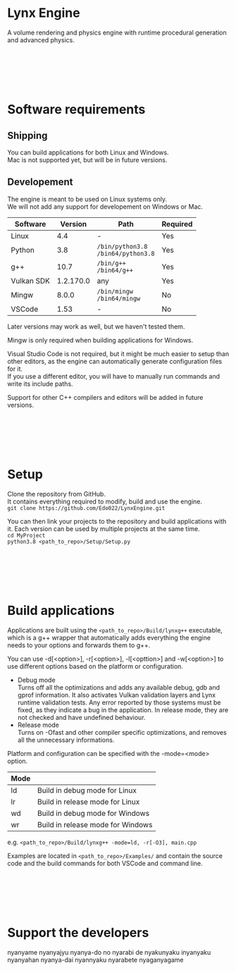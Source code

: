 # Lynx Engine
A volume rendering and physics engine with runtime procedural generation and advanced physics.  


&nbsp;

&nbsp;

&nbsp;

# Software requirements
## Shipping
You can build applications for both Linux and Windows.  
Mac is not supported yet, but will be in future versions.


## Developement
The engine is meant to be used on Linux systems only.  
We will not add any support for developement on Windows or Mac.  

| Software   | Version   | Path                                     | Required |
|------------|-----------|------------------------------------------|----------|
| Linux      | 4.4       | -                                        | Yes      |
| Python     | 3.8       | `/bin/python3.8`<br />`/bin64/python3.8` | Yes      |
| g++        | 10.7      | `/bin/g++`<br />`/bin64/g++`             | Yes      |
| Vulkan SDK | 1.2.170.0 | any                                      | Yes      |
| Mingw      | 8.0.0     | `/bin/mingw`<br />`/bin64/mingw`         | No       |
| VSCode     | 1.53      | -                                        | No       |



Later versions may work as well, but we haven't tested them.

Mingw is only required when building applications for Windows.

Visual Studio Code is not required, but it might be much easier to setup than other editors, as the engine can automatically generate configuration files for it.  
If you use a different editor, you will have to manually run commands and write its include paths.

Support for other C++ compilers and editors will be added in future versions.

&nbsp;

&nbsp;

&nbsp;

# Setup
Clone the repository from GitHub.  
It contains everything required to modify, build and use the engine.  
`git clone https://github.com/Edo022/LynxEngine.git`  

You can then link your projects to the repository and build applications with it.
Each version can be used by multiple projects at the same time.  
`cd MyProject`  
`python3.8 <path_to_repo>/Setup/Setup.py`

&nbsp;

&nbsp;

&nbsp;

# Build applications
Applications are built using the `<path_to_repo>/Build/lynxg++` executable, 
which is a g++ wrapper that automatically adds everything the engine needs to your options and forwards them to g++.   

You can use -d[\<option\>], -r[\<option\>], -l[\<opttion\>] and -w[\<option\>] to use different options based on the platform or configuration.  
 
- Debug mode  
    Turns off all the optimizations and adds any available debug, gdb and gprof information.
    It also activates Vulkan validation layers and Lynx runtime validation tests.
    Any error reported by those systems must be fixed, as they indicate a bug in the application.
    In release mode, they are not checked and have undefined behaviour.  
- Release mode  
    Turns on -Ofast and other compiler specific optimizations, and removes all the unnecessary informations.  
 
 
Platform and configuration can be specified with the -mode=\<mode\> option.  

| Mode |                                   |
|------|-----------------------------------|
| ld   | Build in debug mode for Linux     |
| lr   | Build in release mode for Linux   |
| wd   | Build in debug mode for Windows   |
| wr   | Build in release mode for Windows |
  

e.g. `<path_to_repo>/Build/lynxg++ -mode=ld, -r[-O3], main.cpp`  


Examples are located in `<path_to_repo>/Examples/` and contain the source code and the build commands for both VSCode and command line.  

&nbsp;

&nbsp;

&nbsp;

# Support the developers
nyanyame nyanyajyu nyanya-do no nyarabi de nyakunyaku inyanyaku nyanyahan nyanya-dai nyannyaku nyarabete nyaganyagame
